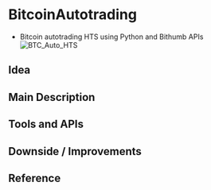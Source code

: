 # BitcoinAutotrading

- Bitcoin autotrading HTS using Python and Bithumb APIs
  ![BTC_Auto_HTS](btcAuto_HTS.gif)

## Idea

## Main Description

## Tools and APIs

## Downside / Improvements

## Reference
